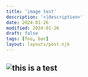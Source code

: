 ```yaml
---
title: 'image test'
description: '<|description>'
date: 2024-01-26
modified: 2024-01-26
draft: false
tags: [foo, bar]
layout: layouts/post.njk
---
```

![this is a test](/blog/2024/01/26-image-test/test.jpg)
---